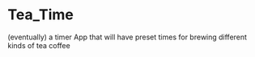 # Tea_Time
(eventually) a timer App that will have preset times for brewing different kinds of tea coffee
